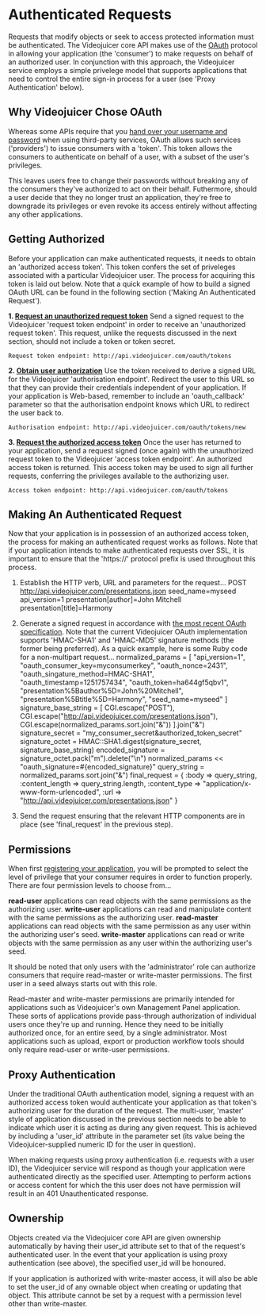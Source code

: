 Authenticated Requests
======================

Requests that modify objects or seek to access protected information must be authenticated. The Videojuicer core API makes use of the [OAuth][oauth] protocol in allowing your application (the 'consumer') to make requests on behalf of an authorized user. In conjunction with this approach, the Videojuicer service employs a simple privelege model that supports applications that need to control the entire sign-in process for a user (see 'Proxy Authentication' below).

[oauth]: http://oauth.net

Why Videojuicer Chose OAuth
---------------------------

Whereas some APIs require that you [hand over your username and password][antipattern] when using third-party services, OAuth allows such services ('providers') to issue consumers with a 'token'. This token allows the consumers to authenticate on behalf of a user, with a subset of the user's privileges.

This leaves users free to change their passwords without breaking any of the consumers they've authorized to act on their behalf. Futhermore, should a user decide that they no longer trust an application, they're free to downgrade its privileges or even revoke its access entirely without affecting any other applications.

[antipattern]: http://adactio.com/journal/1357

Getting Authorized
------------------

Before your application can make authenticated requests, it needs to obtain an 'authorized access token'. This token confers the set of priveleges associated with a particular Videojuicer user. The process for acquiring this token is laid out below. Note that a quick example of how to build a signed OAuth URL can be found in the following section ('Making An Authenticated Request').

**1. [Request an unauthorized request token][request_token_spec]**
Send a signed request to the Videojuicer 'request token endpoint' in order to receive an 'unauthorized request token'. This request, unlike the requests discussed in the next section, should not include a token or token secret.

	Request token endpoint: http://api.videojuicer.com/oauth/tokens

**2. [Obtain user authorization][user_authorisation_spec]**
Use the token received to derive a signed URL for the Videojuicer 'authorisation endpoint'. Redirect the user to this URL so that they can provide their credentials independent of your application. If your application is Web-based, remember to include an 'oauth_callback' parameter so that the authorisation endpoint knows which URL to redirect the user back to.

	Authorisation endpoint: http://api.videojuicer.com/oauth/tokens/new

**3. [Request the authorized access token][access_token_spec]**
Once the user has returned to your application, send a request signed (once again) with the unauthorized request token to the Videojuicer 'access token endpoint'. An authorized access token is returned. This access token may be used to sign all further requests, conferring the privileges available to the authorizing user.

	Access token endpoint: http://api.videojuicer.com/oauth/tokens

[request_token_spec]: http://oauth.net/core/1.0a#auth_step1
[user_authorisation_spec]: http://oauth.net/core/1.0a#auth_step2
[access_token_spec]: http://oauth.net/core/1.0a#auth_step3

Making An Authenticated Request
-------------------------------

Now that your application is in possession of an authorized access token, the process for making an authenticated request works as follows. Note that if your application intends to make authenticated requests over SSL, it is important to ensure that the 'https://' protocol prefix is used throughout this process.

1. Establish the HTTP verb, URL and parameters for the request...
		POST
		http://api.videojuicer.com/presentations.json
		seed_name=myseed
		api_version=1
		presentation[author]=John Mitchell
		presentation[title]=Harmony

2. Generate a signed request in accordance with [the most recent OAuth specification][oauth_spec]. Note that the current Videojuicer OAuth implementation supports 'HMAC-SHA1' and 'HMAC-MD5' signature methods (the former being preferred). As a quick example, here is some Ruby code for a non-multipart request...
		normalized_params = [
			"api_version=1",
			"oauth_consumer_key=myconsumerkey",
			"oauth_nonce=2431",
			"oauth_singature_method=HMAC-SHA1",
			"oauth_timestamp=1251757434",
			"oauth_token=ha644gf5qbv1",
			"presentation%5Bauthor%5D=John%20Mitchell",
			"presentation%5Btitle%5D=Harmony",
			"seed_name=myseed"
		]
		signature_base_string = [
			CGI.escape("POST"),
			CGI.escape("http://api.videojuicer.com/presentations.json"),
			CGI.escape(normalized_params.sort.join("&"))
		].join("&")
		signature_secret = "my_consumer_secret&authorized_token_secret"
		signature_octet = HMAC::SHA1.digest(signature_secret, signature_base_string)
		encoded_signature = signature_octet.pack("m").delete("\n")
		normalized_params << "oauth_signature=#{encoded_signature}"
		query_string = normalized_params.sort.join("&")
		final_request = {
			:body => query_string,
			:content_length => query_string.length,
			:content_type => "application/x-www-form-urlencoded",
			:url => "http://api.videojuicer.com/presentations.json"
		}

3. Send the request ensuring that the relevant HTTP components are in place (see 'final_request' in the previous step).

[oauth_spec]: http://oauth.net/core/1.0a

Permissions
-----------

When first [registering your application][consumer_registration], you will be prompted to select the level of privilege that your consumer requires in order to function properly. There are four permission levels to choose from...

**read-user** applications can read objects with the same permissions as the authorizing user.
**write-user** applications can read and manipulate content with the same permissions as the authorizing user.
**read-master** applications can read objects with the same permission as any user within the authorizing user's seed.
**write-master** applications can read or write objects with the same permission as any user within the authorizing user's seed.

It should be noted that only users with the 'administrator' role can authorize consumers that require read-master or write-master permissions. The first user in a seed always starts out with this role.

Read-master and write-master permissions are primarily intended for applications such as Videojuicer's own Management Panel application. These sorts of applications provide pass-through authorization of individual users once they're up and running. Hence they need to be initially authorized once, for an entire seed, by a single administrator. Most applications such as upload, export or production workflow tools should only require read-user or write-user permissions.

[consumer_registration]: http://api.videojuicer.com/oauth/consumers

Proxy Authentication
--------------------

Under the traditional OAuth authentication model, signing a request with an authorized access token would authenticate your application as that token's authorizing user for the duration of the request. The multi-user, 'master' style of application discussed in the previous section needs to be able to indicate which user it is acting as during any given request. This is achieved by including a 'user_id' attribute in the parameter set (its value being the Videojuicer-supplied numeric ID for the user in question).

When making requests using proxy authentication (i.e. requests with a user ID), the Videojuicer service will respond as though your application were authenticated directly as the specified user. Attempting to perform actions or access content for which the this user does not have permission will result in an 401 Unauthenticated response.

Ownership
---------

Objects created via the Videojuicer core API are given ownership automatically by having their user_id attribute set to that of the request's authenticated user. In the event that your application is using proxy authentication (see above), the specified user_id will be honoured.

If your application is authorized with write-master access, it will also be able to set the user_id of any ownable object when creating or updating that object. This attribute cannot be set by a request with a permission level other than write-master.
